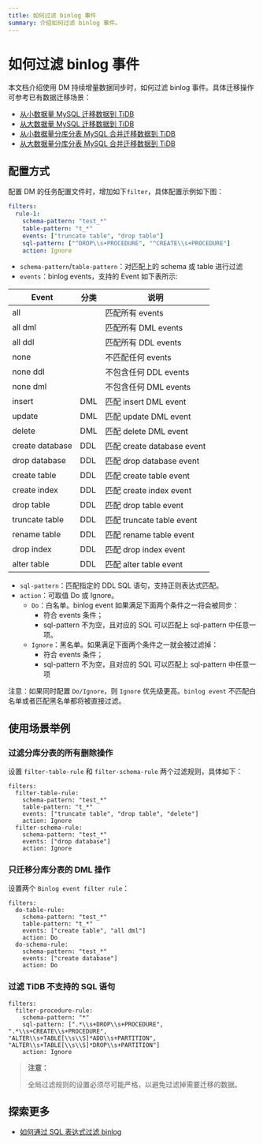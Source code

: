 ```yaml
---
title: 如何过滤 binlog 事件
summary: 介绍如何过滤 binlog 事件。
---
```


# 如何过滤 binlog 事件

本文档介绍使用 DM 持续增量数据同步时，如何过滤 binlog 事件。具体迁移操作可参考已有数据迁移场景：

- [从小数据量 MySQL 迁移数据到 TiDB](/data-migration/migrate-small-mysql-to-tidb.md)
- [从大数据量 MySQL 迁移数据到 TiDB](/data-migration/migrate-large-mysql-to-tidb.md)
- [从小数据量分库分表 MySQL 合并迁移数据到 TiDB](/data-migration/migrate-small-mysql-shards-to-tidb.md)
- [从大数据量分库分表 MySQL 合并迁移数据到 TiDB](/data-migration/migrate-large-mysql-shards-to-tidb.md)

## 配置方式

配置 DM 的任务配置文件时，增加如下`filter`，具体配置示例如下图：

```yaml
filters:
  rule-1:
    schema-pattern: "test_*"
    table-pattern: "t_*"
    events: ["truncate table", "drop table"]
    sql-pattern: ["^DROP\\s+PROCEDURE", "^CREATE\\s+PROCEDURE"]
    action: Ignore
```

- `schema-pattern`/`table-pattern`：对匹配上的 schema 或 table 进行过滤
- `events`：binlog events，支持的 Event 如下表所示:

| Event           | 分类 | 说明                       |
| --------------- | ---- | --------------------------|
| all             |      | 匹配所有 events            |
| all dml         |      | 匹配所有 DML events        |
| all ddl         |      | 匹配所有 DDL events        |
| none            |      | 不匹配任何 events          |
| none ddl        |      | 不包含任何 DDL events      |
| none dml        |      | 不包含任何 DML events      |
| insert          | DML  | 匹配 insert DML event      |
| update          | DML  | 匹配 update DML event      |
| delete          | DML  | 匹配 delete DML event      |
| create database | DDL  | 匹配 create database event |
| drop database   | DDL  | 匹配 drop database event   |
| create table    | DDL  | 匹配 create table event    |
| create index    | DDL  | 匹配 create index event    |
| drop table      | DDL  | 匹配 drop table event      |
| truncate table  | DDL  | 匹配 truncate table event  |
| rename table    | DDL  | 匹配 rename table event    |
| drop index      | DDL  | 匹配 drop index event      |
| alter table     | DDL  | 匹配 alter table event     |

- `sql-pattern`：匹配指定的 DDL SQL 语句，支持正则表达式匹配。
- `action`：可取值 Do 或 Ignore。
    - `Do`：白名单。binlog event 如果满足下面两个条件之一将会被同步：
        - 符合 events 条件；
        - sql-pattern 不为空，且对应的 SQL 可以匹配上 sql-pattern 中任意一项。
    - `Ignore`：黑名单。如果满足下面两个条件之一就会被过滤掉：
        - 符合 events 条件；
        - sql-pattern 不为空，且对应的 SQL 可以匹配上 sql-pattern 中任意一项

注意：如果同时配置 `Do/Ignore`，则 `Ignore` 优先级更高。`binlog event` 不匹配白名单或者匹配黑名单都将被直接过滤。

## 使用场景举例

### 过滤分库分表的所有删除操作

设置 `filter-table-rule` 和 `filter-schema-rule` 两个过滤规则，具体如下：

```
filters:
  filter-table-rule:
    schema-pattern: "test_*"
    table-pattern: "t_*"
    events: ["truncate table", "drop table", "delete"]
    action: Ignore
  filter-schema-rule:
    schema-pattern: "test_*"
    events: ["drop database"]
    action: Ignore
```

### 只迁移分库分表的 DML 操作

设置两个 `Binlog event filter rule`：

```
filters:
  do-table-rule:
    schema-pattern: "test_*"
    table-pattern: "t_*"
    events: ["create table", "all dml"]
    action: Do
  do-schema-rule:
    schema-pattern: "test_*"
    events: ["create database"]
    action: Do
```

### 过滤 TiDB 不支持的 SQL 语句

```
filters:
  filter-procedure-rule:
    schema-pattern: "*"
    sql-pattern: [".*\\s+DROP\\s+PROCEDURE", ".*\\s+CREATE\\s+PROCEDURE", "ALTER\\s+TABLE[\\s\\S]*ADD\\s+PARTITION", "ALTER\\s+TABLE[\\s\\S]*DROP\\s+PARTITION"]
    action: Ignore
```

> **注意：**
>
> 全局过滤规则的设置必须尽可能严格，以避免过滤掉需要迁移的数据。

## 探索更多

- [如何通过 SQL 表达式过滤 binlog](/data-migration/filter-dml-event.md)